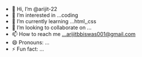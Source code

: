 - 👋 Hi, I’m @arijit-22
- 👀 I’m interested in ...coding
- 🌱 I’m currently learning ...html,,css
- 💞️ I’m looking to collaborate on ...
- 📫 How to reach me ...arijitbbiswas001@gmail.com
- 😄 Pronouns: ...
- ⚡ Fun fact: ...

<!---
arijit-21/arijit-21 is a ✨ special ✨ repository because its `README.md` (this file) appears on your GitHub profile.
You can click the Preview link to take a look at your changes.
--->
